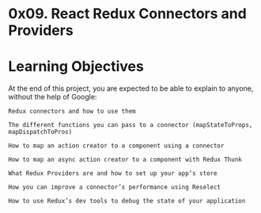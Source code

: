 # 0x09. React Redux Connectors and Providers

# Learning Objectives
At the end of this project, you are expected to be able to explain to anyone, without the help of Google:

    Redux connectors and how to use them

    The different functions you can pass to a connector (mapStateToProps, mapDispatchToPros)

    How to map an action creator to a component using a connector

    How to map an async action creator to a component with Redux Thunk

    What Redux Providers are and how to set up your app’s store

    How you can improve a connector’s performance using Reselect

    How to use Redux’s dev tools to debug the state of your application